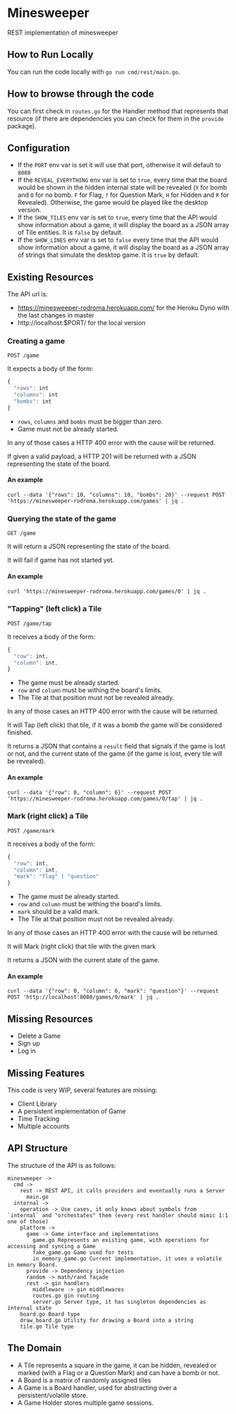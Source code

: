 # Minesweeper

REST implementation of minesweeper

## How to Run Locally

You can run the code locally with `go run cmd/rest/main.go`.

## How to browse through the code

You can first check in `routes.go` for the Handler method that represents that resource (if there are dependencies you can check for them in the `provide` package).

## Configuration

* If the `PORT` env var is set it will use that port, otherwise it will default to `8080`
* If the `REVEAL_EVERYTHING` env var is set to `true`, every time that the board would be shown in the hidden internal state will be revealed (`X` for bomb and `O` for no bomb. `F` for Flag, `?` for Question Mark, `H` for Hidden and `R` for Revealed). Otherwise, the game would be played like the desktop version.
* If the `SHOW_TILES` env var is set to `true`, every time that the API would show information about a game, it will display the board as a JSON array of Tile entities. It is `false` by default.
* If the `SHOW_LINES` env var is set to `false` every time that the API would show information about a game, it will display the board as a JSON array of strings that simulate the desktop game. It is `true` by default.

## Existing Resources

The API url is:
* https://minesweeper-rodroma.herokuapp.com/ for the Heroku Dyno with the last changes in master
* http://localhost:$PORT/ for the local version

### Creating a game

`POST /game`

It expects a body of the form:

```typescript
{
  "rows": int
  "columns": int
  "bombs": int
}
```

* `rows`, `columns` and `bombs` must be bigger than zero.
* Game must not be already started.

In any of those cases a HTTP 400 error with the cause will be returned.

If given a valid payload, a HTTP 201 will be returned with a JSON representing the state of the board.

#### An example

`curl --data '{"rows": 10, "columns": 10, "bombs": 20}' --request POST 'https://minesweeper-rodroma.herokuapp.com/games' | jq .`

### Querying the state of the game

`GET /game`

It will return a JSON representing the state of the board.

It will fail if game has not started yet.

#### An example

`curl 'https://minesweeper-rodroma.herokuapp.com/games/0' | jq .`

### "Tapping" (left click) a Tile

`POST /game/tap`

It receives a body of the form:

```typescript
{
  "row": int,
  "column": int,
}
```

* The game must be already started.
* `row` and `column` must be withing the board's limits.
* The Tile at that position must not be revealed already.

In any of those cases an HTTP 400 error with the cause will be returned.

It will Tap (left click) that tile, if it was a bomb the game will be considered finished.

It returns a JSON that contains a `result` field that signals if the game is lost or not, and the current state of the game (if the game is lost, every tile will be revealed).

#### An example

`curl --data '{"row": 0, "column": 6}' --request POST 'https://minesweeper-rodroma.herokuapp.com/games/0/tap' | jq .`

### Mark (right click) a Tile

`POST /game/mark`

It receives a body of the form:

```typescript
{
  "row": int,
  "column": int,
  "mark": "flag" | "question"
}
```

* The game must be already started.
* `row` and `column` must be withing the board's limits.
* `mark` should be a valid mark.
* The Tile at that position must not be revealed already.

In any of those cases an HTTP 400 error with the cause will be returned.

It will Mark (right click) that tile with the given mark

It returns a JSON with the current state of the game.

#### An example

`curl --data '{"row": 0, "column": 6, "mark": "question"}' --request POST 'http://localhost:8080/games/0/mark' | jq .`

## Missing Resources

* Delete a Game
* Sign up
* Log in

## Missing Features

This code is very WIP, several features are missing:

* Client Library
* A persistent implementation of Game
* Time Tracking
* Multiple accounts

## API Structure

The structure of the API is as follows:

```
minesweeper ->
  cmd ->
    rest -> REST API, it calls providers and eventually runs a Server
      main.go
  internal ->
    operation -> Use cases, it only knows about symbols from `internal` and "orchestates" them (every rest handler should mimic 1:1 one of those)
    platform -> 
      game -> Game interface and implementations
        game.go Represents an existing game, with operations for accessing and syncing a Game
        fake_game.go Game used for tests
        in_memory_game.go Current implementation, it uses a volatile in memory Board.
      provide -> Dependency injection
      random -> math/rand façade
      rest -> gin handlers
        middleware -> gin middlewares
        routes.go gin routing
        server.go Server type, it has singleton dependencies as internal state
    board.go Board type
    draw_board.go Utility for drawing a Board into a string
    tile.go Tile type
```

## The Domain

* A Tile represents a square in the game, it can be hidden, revealed or marked (with a Flag or a Question Mark) and can have a bomb or not.
* A Board is a matrix of randomly assigned tiles
* A Game is a Board handler, used for abstracting over a persistent/volatile store.
* A Game Holder stores multiple game sessions.